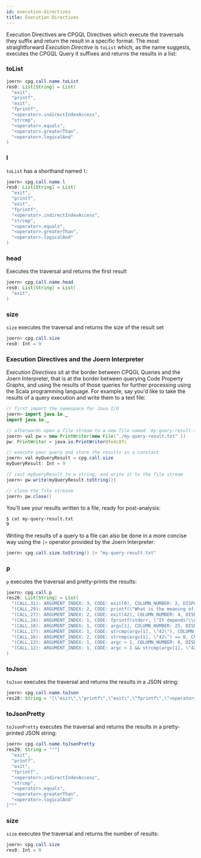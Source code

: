 ```yaml
---
id: execution-directives
title: Execution Directives
---
```


Execution Directives are CPGQL Directives which execute the traversals they suffix and return the result in a specific format. The most straightforward _Execution Directive_ is `toList` which, as the name suggests, executes the CPGQL Query it suffixes and returns the results in a list:

### toList

```java
joern> cpg.call.name.toList 
res0: List[String] = List(
  "exit",
  "printf",
  "exit",
  "fprintf",
  "<operator>.indirectIndexAccess",
  "strcmp",
  "<operator>.equals",
  "<operator>.greaterThan",
  "<operator>.logicalAnd"
)
```

### l

`toList` has a shorthand named `l`:

```java
joern> cpg.call.name.l 
res0: List[String] = List(
  "exit",
  "printf",
  "exit",
  "fprintf",
  "<operator>.indirectIndexAccess",
  "strcmp",
  "<operator>.equals",
  "<operator>.greaterThan",
  "<operator>.logicalAnd"
)
```

### head

Executes the traversal and returns the first result

```java
joern> cpg.call.name.head
res0: List[String] = List(
  "exit",
)
```

### size

`size` executes the traversal and returns the size of the result set

```java
joern> cpg.call.size
res0: Int = 9
```

### Execution Directives and the Joern Interpreter

_Execution Directives_ sit at the border between CPQGL Queries and the Joern Interpreter, that is at the border between querying Code Property Graphs, and using the results of those queries for further processing using the Scala programming language. For example, say you'd like to take the results of a query execution and write them to a text file:

```java
// first import the namespace for Java I/O
joern> import java.io._ 
import java.io._

// afterwards open a file stream to a new file named `my-query-result.txt`
joern> val pw = new PrintWriter(new File("./my-query-result.txt" )) 
pw: PrintWriter = java.io.PrintWriter@fe4c8fc

// execute your query and store the results in a constant
joern> val myQueryResult = cpg.call.size 
myQueryResult: Int = 9

// cast myQueryResult to a string, and write it to the file stream
joern> pw.write(myQueryResult.toString()) 

// close the file streasm
joern> pw.close() 

```

You'll see your results written to a file, ready for post-analysis:

```bash
$ cat my-query-result.txt 
9
```

Writing the results of a query to a file can also be done in a more concise way using the `|>` operator provided by the Joern Interpreter:

```java
joern> cpg.call.size.toString() |> "my-query-result.txt"
```

### p

`p` executes the traversal and pretty-prints the results:

```java
joern> cpg.call.p 
res26: List[String] = List(
  "(CALL,31): ARGUMENT_INDEX: 3, CODE: exit(0), COLUMN_NUMBER: 2, DISPATCH_TYPE: STATIC_DISPATCH, LINE_NUMBER: 11, METHOD_FULL_NAME: exit, NAME: exit, ORDER: 3, SIGNATURE: TODO assignment signature, TYPE_FULL_NAME: ANY",
  "(CALL,29): ARGUMENT_INDEX: 2, CODE: printf(\"What is the meaning of life?\\n\"), COLUMN_NUMBER: 2, DISPATCH_TYPE: STATIC_DISPATCH, LINE_NUMBER: 10, METHOD_FULL_NAME: printf, NAME: printf, ORDER: 2, SIGNATURE: TODO assignment signature, TYPE_FULL_NAME: ANY",
  "(CALL,27): ARGUMENT_INDEX: 2, CODE: exit(42), COLUMN_NUMBER: 4, DISPATCH_TYPE: STATIC_DISPATCH, LINE_NUMBER: 8, METHOD_FULL_NAME: exit, NAME: exit, ORDER: 2, SIGNATURE: TODO assignment signature, TYPE_FULL_NAME: ANY",
  "(CALL,24): ARGUMENT_INDEX: 1, CODE: fprintf(stderr, \"It depends!\\n\"), COLUMN_NUMBER: 4, DISPATCH_TYPE: STATIC_DISPATCH, LINE_NUMBER: 7, METHOD_FULL_NAME: fprintf, NAME: fprintf, ORDER: 1, SIGNATURE: TODO assignment signature, TYPE_FULL_NAME: ANY",
  "(CALL,18): ARGUMENT_INDEX: 1, CODE: argv[1], COLUMN_NUMBER: 25, DISPATCH_TYPE: STATIC_DISPATCH, LINE_NUMBER: 6, METHOD_FULL_NAME: <operator>.indirectIndexAccess, NAME: <operator>.indirectIndexAccess, ORDER: 1, SIGNATURE: TODO assignment signature, TYPE_FULL_NAME: ANY",
  "(CALL,17): ARGUMENT_INDEX: 1, CODE: strcmp(argv[1], \"42\"), COLUMN_NUMBER: 18, DISPATCH_TYPE: STATIC_DISPATCH, LINE_NUMBER: 6, METHOD_FULL_NAME: strcmp, NAME: strcmp, ORDER: 1, SIGNATURE: TODO assignment signature, TYPE_FULL_NAME: ANY",
  "(CALL,16): ARGUMENT_INDEX: 2, CODE: strcmp(argv[1], \"42\") == 0, COLUMN_NUMBER: 18, DISPATCH_TYPE: STATIC_DISPATCH, LINE_NUMBER: 6, METHOD_FULL_NAME: <operator>.equals, NAME: <operator>.equals, ORDER: 2, SIGNATURE: TODO assignment signature, TYPE_FULL_NAME: ANY",
  "(CALL,13): ARGUMENT_INDEX: 1, CODE: argc > 1, COLUMN_NUMBER: 6, DISPATCH_TYPE: STATIC_DISPATCH, LINE_NUMBER: 6, METHOD_FULL_NAME: <operator>.greaterThan, NAME: <operator>.greaterThan, ORDER: 1, SIGNATURE: TODO assignment signature, TYPE_FULL_NAME: ANY",
  "(CALL,12): ARGUMENT_INDEX: 1, CODE: argc > 1 && strcmp(argv[1], \"42\") == 0, COLUMN_NUMBER: 6, DISPATCH_TYPE: STATIC_DISPATCH, LINE_NUMBER: 6, METHOD_FULL_NAME: <operator>.logicalAnd, NAME: <operator>.logicalAnd, ORDER: 1, SIGNATURE: TODO assignment signature, TYPE_FULL_NAME: ANY"
)
```

### toJson

`toJson` executes the traversal and returns the results in a JSON string:

```java
joern> cpg.call.name.toJson 
res28: String = "[\"exit\",\"printf\",\"exit\",\"fprintf\",\"<operator>.indirectIndexAccess\",\"strcmp\",\"<operator>.equals\",\"<operator>.greaterThan\",\"<operator>.logicalAnd\"]"
```

### toJsonPretty

`toJsonPretty` executes the traversal and returns the results in a pretty-printed JSON string:

```java
joern> cpg.call.name.toJsonPretty 
res29: String = """[
  "exit",
  "printf",
  "exit",
  "fprintf",
  "<operator>.indirectIndexAccess",
  "strcmp",
  "<operator>.equals",
  "<operator>.greaterThan",
  "<operator>.logicalAnd"
]"""
```

### size

`size` executes the traversal and returns the number of results:

```java
joern> cpg.call.size 
res0: Int = 9
```

